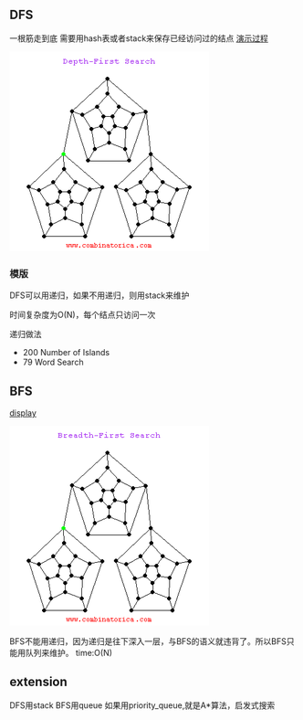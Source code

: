 
## DFS
一根筋走到底
需要用hash表或者stack来保存已经访问过的结点
[演示过程](http://www.cs.usfca.edu/~galles/visualization/DFS.html)

<!-- ![dfs](./img/Graph/dfs.png) -->
![dfs_gif](./img/Graph/dfs.gif)
### 模版
DFS可以用递归，如果不用递归，则用stack来维护

时间复杂度为O(N)，每个结点只访问一次

递归做法
* 200 Number of Islands
* 79 Word Search

## BFS
[display](http://www.cs.usfca.edu/~galles/visualization/BFS.html)
<!-- ![dfs](./img/Graph/bfs.png) -->
![dfs_gif](./img/Graph/bfs.gif)

BFS不能用递归，因为递归是往下深入一层，与BFS的语义就违背了。所以BFS只能用队列来维护。
time:O(N)

## extension
DFS用stack
BFS用queue
如果用priority_queue,就是A*算法，启发式搜索